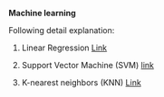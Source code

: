 **Machine learning**

Following detail explanation:

1. Linear Regression [Link](https://youtu.be/M-DtL7uLr9w)

2. Support Vector Machine (SVM) [link](https://youtu.be/gk884b2-jP0)

3. K-nearest neighbors (KNN) [Link](https://youtu.be/EOLCjIcglP4)